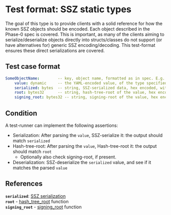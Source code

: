 # Test format: SSZ static types

The goal of this type is to provide clients with a solid reference for how the known SSZ objects should be encoded.
Each object described in the Phase-0 spec is covered.
This is important, as many of the clients aiming to serialize/deserialize objects directly into structs/classes
do not support (or have alternatives for) generic SSZ encoding/decoding.
This test-format ensures these direct serializations are covered.

## Test case format

```yaml
SomeObjectName:        -- key, object name, formatted as in spec. E.g. "BeaconBlock".
    value: dynamic     -- the YAML-encoded value, of the type specified by type_name.
    serialized: bytes  -- string, SSZ-serialized data, hex encoded, with prefix 0x
    root: bytes32      -- string, hash-tree-root of the value, hex encoded, with prefix 0x
    signing_root: bytes32 -- string, signing-root of the value, hex encoded, with prefix 0x. Optional, present if type contains ``signature`` field
```

## Condition

A test-runner can implement the following assertions:
- Serialization: After parsing the `value`, SSZ-serialize it: the output should match `serialized`
- Hash-tree-root: After parsing the `value`, Hash-tree-root it: the output should match `root`
    - Optionally also check signing-root, if present.
- Deserialization: SSZ-deserialize the `serialized` value, and see if it matches the parsed `value`

## References


**`serialized`**: [SSZ serialization](../../simple-serialize.md#serialization)   
**`root`** - [hash_tree_root](../../simple-serialize.md#merkleization) function  
**`signing_root`** - [signing_root](../../simple-serialize.md#self-signed-containers) function
